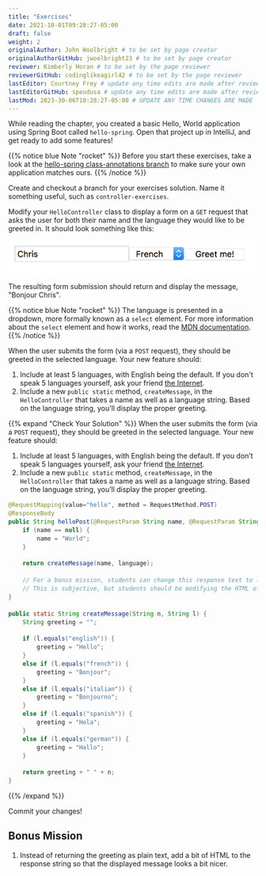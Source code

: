 ```yaml
---
title: "Exercises"
date: 2021-10-01T09:28:27-05:00
draft: false
weight: 2
originalAuthor: John Woolbright # to be set by page creator
originalAuthorGitHub: jwoolbright23 # to be set by page creator
reviewer: Kimberly Horan # to be set by the page reviewer
reviewerGitHub: codinglikeagirl42 # to be set by the page reviewer
lastEditor: Courtney Frey # update any time edits are made after review
lastEditorGitHub: speudusa # update any time edits are made after review
lastMod: 2023-30-06T10:28:27-05:00 # UPDATE ANY TIME CHANGES ARE MADE
---
```


While reading the chapter, you created a basic Hello, World application using Spring Boot called `hello-spring`. Open that project up in IntelliJ, and get ready to add some features!

{{% notice blue Note "rocket" %}}
Before you start these exercises, take a look at the [hello-spring class-annotations branch](https://github.com/LaunchCodeEducation/hello-spring/tree/class-annotations) to make sure your own application matches ours.
{{% /notice %}}

Create and checkout a branch for your exercises solution. Name it something useful, such as `controller-exercises`.

Modify your `HelloController` class to display a form on a `GET` request that asks the user for both their name and the language they would like to be greeted in. It should look something like this:

![Greeting Form](pictures/form.png?classes=border)

The resulting form submission should return and display the message, "Bonjour Chris".

{{% notice blue Note "rocket" %}}
The language is presented in a dropdown, more formally known as a `select` element. For more information about the `select` element and how it works, read the [MDN documentation](https://developer.mozilla.org/en-US/docs/Web/HTML/Element/select).
{{% /notice %}}

When the user submits the form (via a `POST` request), they should be greeted in the selected language. Your new feature should:

1. Include at least 5 languages, with English being the default. If you don't speak 5 languages yourself, ask your friend [the Internet](http://pocketcultures.com/2008/10/30/say-hello-in-20-languages/).
2. Include a new `public static` method, `createMessage`, in the `HelloController` that takes a name as well as a language string. Based on the language string, you'll display the proper greeting.

{{% expand "Check Your Solution" %}}
When the user submits the form (via a ``POST`` request), they should be
greeted in the selected language. Your new feature should: 

1. Include at least 5 languages, with English being the default. If you don’t speak 5 languages yourself, ask your friend [the Internet](<http://pocketcultures.com/2008/10/30/say-hello-in-20-languages/>).
1. Include a new ``public static`` method, ``createMessage``, in the ``HelloController`` that takes a name as well as a language string. Based on the language string, you’ll display the proper greeting.

```java
@RequestMapping(value="hello", method = RequestMethod.POST)
@ResponseBody
public String helloPost(@RequestParam String name, @RequestParam String language) {
    if (name == null) {
        name = "World";
    }

    return createMessage(name, language);

    // For a bonus mission, students can change this response text to look nicer.
    // This is subjective, but students should be modifying the HTML of the response string.
}

public static String createMessage(String n, String l) {
    String greeting = "";

    if (l.equals("english")) {
        greeting = "Hello";
    }
    else if (l.equals("french")) {
        greeting = "Bonjour";
    }
    else if (l.equals("italian")) {
        greeting = "Bonjourno";
    }
    else if (l.equals("spanish")) {
        greeting = "Hola";
    }
    else if (l.equals("german")) {
        greeting = "Hallo";
    }

    return greeting + " " + n;
}
```
{{% /expand %}}

Commit your changes!

## Bonus Mission

1. Instead of returning the greeting as plain text, add a bit of HTML to the response string so that the displayed message looks a bit nicer.